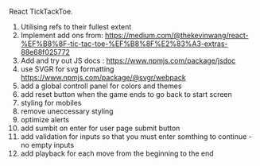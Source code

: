 React TickTackToe.

1. Utilising refs to their fullest extent
2. Implement add ons from: https://medium.com/@thekevinwang/react-%EF%B8%8F-tic-tac-toe-%EF%B8%8F%E2%83%A3-extras-88e68f025772
3. Add and try out JS docs : https://www.npmjs.com/package/jsdoc
4. use SVGR for svg formatting https://www.npmjs.com/package/@svgr/webpack
5. add a global controll panel for colors and themes
6. add reset button when the game ends to go back to start screen
7. styling for mobiles
8. remove uneccessary styling
9. optimize alerts
10. add sumbit on enter for user page submit button
11. add validation for inputs so that you must enter somthing to continue - no empty inputs
12. add playback for each move from the beginning to the end
